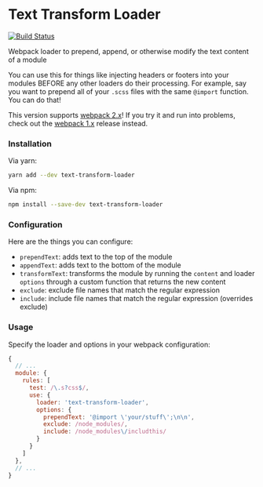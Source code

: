 # Text Transform Loader

[![Build Status](https://travis-ci.org/kmck/webpack-text-transform-loader.svg?branch=master)](https://travis-ci.org/kmck/webpack-text-transform-loader)

Webpack loader to prepend, append, or otherwise modify the text content of a module

You can use this for things like injecting headers or footers into your modules BEFORE any other
loaders do their processing. For example, say you want to prepend all of your `.scss` files with
the same `@import` function. You can do that!

This version supports [webpack 2.x](https://webpack.js.org/)! If you try it and run into problems, check out the [webpack 1.x](https://github.com/kmck/webpack-text-transform-loader/tree/v1.1.1) release instead.

### Installation

Via yarn:

```bash
yarn add --dev text-transform-loader
```

Via npm:

```bash
npm install --save-dev text-transform-loader
```

### Configuration

Here are the things you can configure:

* `prependText`: adds text to the top of the module
* `appendText`: adds text to the bottom of the module
* `transformText`: transforms the module by running the `content` and loader `options`
 through a custom function that returns the new content
* `exclude`: exclude file names that match the regular expression
* `include`: include file names that match the regular expression (overrides exclude)

### Usage

Specify the loader and options in your webpack configuration:

```js
{
  // ...
  module: {
    rules: [
      test: /\.s?css$/,
      use: {
        loader: 'text-transform-loader',
        options: {
          prependText: '@import \'your/stuff\';\n\n',
          exclude: /node_modules/,
          include: /node_modules\/includthis/
        }
      }
    ]
  },
  // ...
}
```

